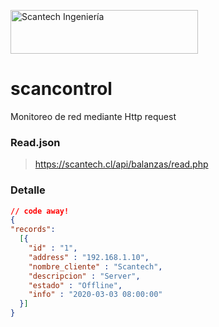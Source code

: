 <a href="https://scancontrol.scantech.cl"><img src="https://www.scantech.cl/img/logo/LOGO%20SCANTECH%20PNG%20RGB.png" title="Scantech Ingeniería" alt="Scantech Ingeniería" width="300px" height="70px"></a>

# scancontrol
Monitoreo de red mediante Http request

### Read.json
> https://scantech.cl/api/balanzas/read.php

### Detalle

```json
// code away!
{
"records":
  [{
    "id" : "1",
    "address" : "192.168.1.10",
    "nombre_cliente" : "Scantech",
    "descripcion" : "Server",
    "estado" : "Offline",
    "info" : "2020-03-03 08:00:00"
  }]
}
```
